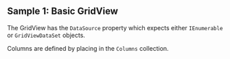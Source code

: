 ## Sample 1: Basic GridView

The GridView has the `DataSource` property which expects either `IEnumerable` or `GridViewDataSet` objects.

Columns are defined by placing in the `Columns` collection.
